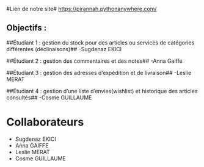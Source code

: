 #Lien de notre site#
https://pirannah.pythonanywhere.com/


## Objectifs : ##

##Étudiant 1 : gestion du stock pour des articles ou services de catégories différentes (déclinaisons)##
-Sugdenaz EKICI

##Étudiant 2 : gestion des commentaires et des notes##
-Anna Gaiffe

##Étudiant 3 : gestion des adresses d’expédition et de livraison##
-Leslie MERAT

##Étudiant 4 : gestion d’une liste d’envies(wishlist) et historique des articles consultés##
-Cosme GUILLAUME

# Collaborateurs #

- Sugdenaz EKICI
- Anna GAIFFE
- Leslie MERAT
- Cosme GUILLAUME
